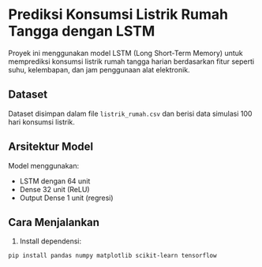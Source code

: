 # Prediksi Konsumsi Listrik Rumah Tangga dengan LSTM

Proyek ini menggunakan model LSTM (Long Short-Term Memory) untuk memprediksi konsumsi listrik rumah tangga harian berdasarkan fitur seperti suhu, kelembapan, dan jam penggunaan alat elektronik.

## Dataset
Dataset disimpan dalam file `listrik_rumah.csv` dan berisi data simulasi 100 hari konsumsi listrik.

## Arsitektur Model
Model menggunakan:
- LSTM dengan 64 unit
- Dense 32 unit (ReLU)
- Output Dense 1 unit (regresi)

## Cara Menjalankan

1. Install dependensi:
```bash
pip install pandas numpy matplotlib scikit-learn tensorflow
